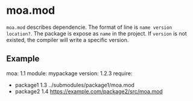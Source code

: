 # moa.mod
`moa.mod` describes dependencie.
The format of line is `name version location?`.
The package is expose as `name` in the project.
If `version` is not existed, the compiler will write a specific version.

## Example
moa: 1.1
module: mypackage
version: 1.2.3
require:
-  package1 1.3 ../submodules/package1/moa.mod
-  package2 1.4 https://example.com/package2/src/moa.mod
